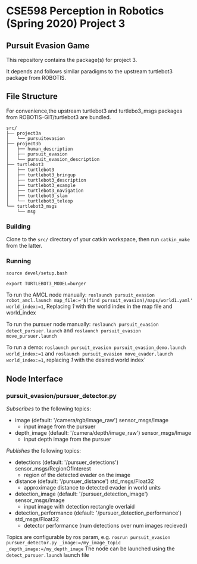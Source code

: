 # CSE598 Perception in Robotics (Spring 2020) Project 3
## Pursuit Evasion Game
This repository contains the package(s) for project 3.

It depends and follows similar paradigms to the upstream turtlebot3 package from ROBOTIS.

## File Structure
For convenience,the upstream turtlebot3 and turtlebo3_msgs packages from ROBOTIS-GIT/turtlebot3 are bundled.

```
src/
├── project3a
│   └── pursuitevasion
├── project3b
│   ├── human_description
│   ├── pursuit_evasion
│   └── pursuit_evasion_description
├── turtlebot3
│   ├── turtlebot3
│   ├── turtlebot3_bringup
│   ├── turtlebot3_description
│   ├── turtlebot3_example
│   ├── turtlebot3_navigation
│   ├── turtlebot3_slam
│   └── turtlebot3_teleop
└── turtlebot3_msgs
    └── msg

```

### Building
Clone to the `src/` directory of your catkin workspace, then run `catkin_make` from the latter.

### Running
`source devel/setup.bash`

`export TURTLEBOT3_MODEL=burger`

To run the AMCL node manually: `roslaunch pursuit_evasion robot_amcl.launch map_file:='$(find pursuit_evasion)/maps/world1.yaml' world_index:=1`, Replacing _1_ with the world index in the map file and world_index

To run the pursuer node manually: `roslaunch pursuit_evasion detect_pursuer.launch` and `roslaunch pursuit_evasion move_pursuer.launch`

To run a demo: `roslaunch pursuit_evasion pursuit_evasion_demo.launch world_index:=1` and `roslaunch pursuit_evasion move_evader.launch world_index:=1`, replacing _1_ with the desired world index`

## Node Interface
###  pursuit_evasion/pursuer_detector.py
_Subscribes_ to the following topics:
  * image (default: '/camera/rgb/image_raw') sensor_msgs/Image
    * input image from the pursuer
  * depth_image (default: '/camera/depth/image_raw') sensor_msgs/Image
    * input depth image from the pursuer

_Publishes_ the following topics:
  * detections (default: '/pursuer_detections') sensor_msgs/RegionOfInterest
    * region of the detected evader on the image
  * distance (default: '/pursuer_distance') std_msgs/Float32
    * approximage distance to detected evader in world units
  * detection_image (default: '/pursuer_detection_image') sensor_msgs/Image
    * input image with detection rectangle overlaid
  * detection_performance (default: '/pursuer_detection_performance') std_msgs/Float32
    * detector performance (num detections over num images recieved)

Topics are configurable by ros param, e.g. `rosrun pursuit_evasion pursuer_detector.py _image:=/my_image_topic _depth_image:=/my_depth_image`
The node can be launched using the `detect_pursuer.launch` launch file
